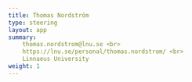 ```yaml
---
title: Thomas Nordström
type: steering
layout: app
summary:
    thomas.nordstrom@lnu.se <br>
    https://lnu.se/personal/thomas.nordstrom/ <br>
    Linnaeus University
weight: 1
---
```


